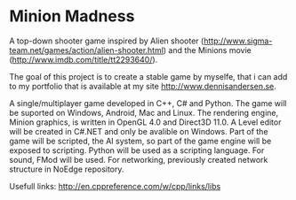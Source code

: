 # Minion Madness
A top-down shooter game inspired by Alien shooter (http://www.sigma-team.net/games/action/alien-shooter.html) and the Minions movie (http://www.imdb.com/title/tt2293640/).

The goal of this project is to create a stable game by myselfe, that i can add to my portfolio that is available at my site http://www.dennisandersen.se. 

A single/multiplayer game developed in C++, C# and Python.
The game will be suported on Windows, Android, Mac and Linux.
The rendering engine, Minion graphics, is written in OpenGL 4.0 and Direct3D 11.0.
A Level editor will be created in C#.NET and only be avalible on Windows.
Part of the game will be scripted, the AI system, so part of the game engine will be exposed to scripting. Python will be used as a scripting language.
For sound, FMod will be used.
For networking, previously created network structure in NoEdge repository.

Usefull links:
http://en.cppreference.com/w/cpp/links/libs
